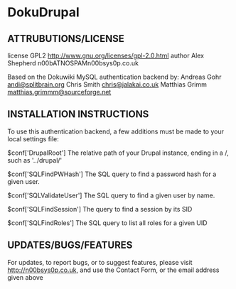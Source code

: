 DokuDrupal
==========

ATTRUBUTIONS/LICENSE
--------------------

license        GPL2            <http://www.gnu.org/licenses/gpl-2.0.html>
author         Alex Shepherd   n00bATNOSPAMn00bsys0p.co.uk

Based on the Dokuwiki MySQL authentication backend by:
Andreas Gohr    andi@splitbrain.org
Chris Smith     chris@jalakai.co.uk
Matthias Grimm  matthias.grimmm@sourceforge.net

INSTALLATION INSTRUCTIONS
-------------------------

To use this authentication backend, a few additions
must be made to your local settings file:

$conf['DrupalRoot']             The relative path of your Drupal instance,
                                ending in a /, such as '../drupal/'

$conf['SQLFindPWHash']          The SQL query to find a password
                                hash for a given user.

$conf['SQLValidateUser']        The SQL query to find a given user
                                by name.

$conf['SQLFindSession']         The query to find a session by its SID

$conf['SQLFindRoles']           The SQL query to list all roles for a
                                given UID

UPDATES/BUGS/FEATURES
---------------------

For updates, to report bugs, or to suggest features, please visit
<http://n00bsys0p.co.uk>, and use the Contact Form, or the email address
given above
